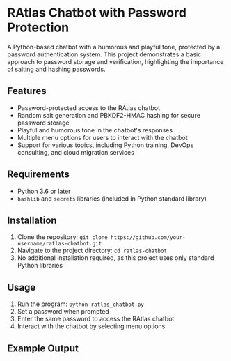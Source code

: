 # RAtlas Chatbot with Password Protection

A Python-based chatbot with a humorous and playful tone, protected by a password authentication system. This project demonstrates a basic approach to password storage and verification, highlighting the importance of salting and hashing passwords.

## Features

* Password-protected access to the RAtlas chatbot
* Random salt generation and PBKDF2-HMAC hashing for secure password storage
* Playful and humorous tone in the chatbot's responses
* Multiple menu options for users to interact with the chatbot
* Support for various topics, including Python training, DevOps consulting, and cloud migration services

## Requirements

* Python 3.6 or later
* `hashlib` and `secrets` libraries (included in Python standard library)

## Installation

1. Clone the repository: `git clone https://github.com/your-username/ratlas-chatbot.git`
2. Navigate to the project directory: `cd ratlas-chatbot`
3. No additional installation required, as this project uses only standard Python libraries

## Usage

1. Run the program: `python ratlas_chatbot.py`
2. Set a password when prompted
3. Enter the same password to access the RAtlas chatbot
4. Interact with the chatbot by selecting menu options

## Example Output
